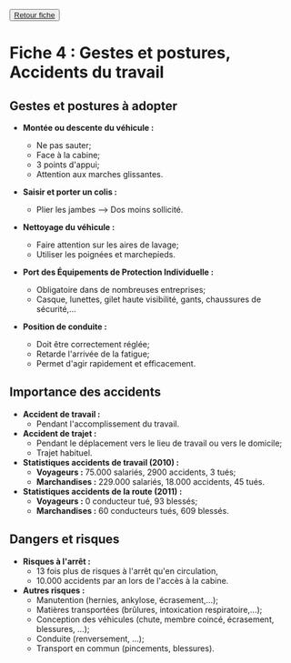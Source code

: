<button><a href="Fiche04.html">Retour fiche</a></button>

# Fiche 4 : Gestes et postures, Accidents du travail

## Gestes et postures à adopter

+ **Montée ou descente du véhicule :**
    + Ne pas sauter;
    + Face à la cabine;
    + 3 points d'appui;
    + Attention aux marches glissantes.
+ **Saisir et porter un colis :**
    + Plier les jambes --> Dos moins sollicité.
+ **Nettoyage du véhicule :**
    + Faire attention sur les aires de lavage;
    + Utiliser les poignées et marchepieds.
    
+ **Port des Équipements de Protection Individuelle :**
    + Obligatoire dans de nombreuses entreprises;
    + Casque, lunettes, gilet haute visibilité, gants, chaussures de sécurité,...
+ **Position de conduite :**
    + Doit être correctement réglée;
    + Retarde l'arrivée de la fatigue;
    + Permet d'agir rapidement et efficacement.


## Importance des accidents

+ **Accident de travail :**
    + Pendant l'accomplissement du travail.
+ **Accident de trajet :**
    + Pendant le déplacement vers le lieu de travail ou vers le domicile;
    + Trajet habituel.
+ **Statistiques accidents de travail (2010) :**
	+ **Voyageurs :** 75.000 salariés, 2900 accidents, 3 tués;
	+ **Marchandises :** 229.000 salariés, 18.000 accidents, 45 tués.
+ **Statistiques accidents de la route (2011) :**
	+ **Voyageurs :** 0 conducteur tué, 93 blessés;
	+ **Marchandises :** 60 conducteurs tués, 609 blessés.


## Dangers et risques

+ **Risques à l'arrêt :**
	+ 13 fois plus de risques à l'arrêt qu'en circulation,
	+ 10.000 accidents par an lors de l'accès à la cabine.
+ **Autres risques :**
	+ Manutention (hernies, ankylose, écrasement,...);
	+ Matières transportées (brûlures, intoxication respiratoire,...);
	+ Conception des véhicules (chute, membre coincé, écrasement, blessures, ...);
	+ Conduite (renversement, ...);
	+ Transport en commun (pincements, blessures).

